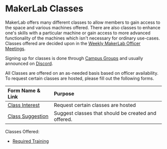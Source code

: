 # MakerLab Classes

MakerLab offers many different classes to allow members to gain access to the space and various machines offered. There are also classes to enhance one's skills with a particular machine or gain access to more advanced functionality of the machines which isn't necessary for ordinary use-cases. Classes offered are decided upon in the [Weekly MakerLab Officer Meetings](officer_weekly_meetings.md).

Signing up for classes is done through [Campus Groups](get_connected.md#join-campus-groups) and usually announced on [Discord](get_connected.md#join-discord).

All Classes are offered on an as-needed basis based on officer availability. To request certain classes are hosted, please fill out the following forms. 

| Form Name & Link | Purpose |
| :--------------- | :------ |
| [Class Interest](https://forms.gle/kyz5nAuPsi3o11qy6) | Request certain classes are hosted |
| [Class Suggestion](https://forms.gle/5vJ3AdDKkAiTVZ2w6) | Suggest classes that should be created and offered. |

Classes Offered:

- [Required Training](required_training.md)